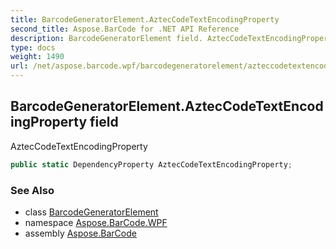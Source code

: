 ```yaml
---
title: BarcodeGeneratorElement.AztecCodeTextEncodingProperty
second_title: Aspose.BarCode for .NET API Reference
description: BarcodeGeneratorElement field. AztecCodeTextEncodingProperty
type: docs
weight: 1490
url: /net/aspose.barcode.wpf/barcodegeneratorelement/azteccodetextencodingproperty/
---
```

## BarcodeGeneratorElement.AztecCodeTextEncodingProperty field

AztecCodeTextEncodingProperty

```csharp
public static DependencyProperty AztecCodeTextEncodingProperty;
```

### See Also

* class [BarcodeGeneratorElement](../)
* namespace [Aspose.BarCode.WPF](../../barcodegeneratorelement/)
* assembly [Aspose.BarCode](../../../)


